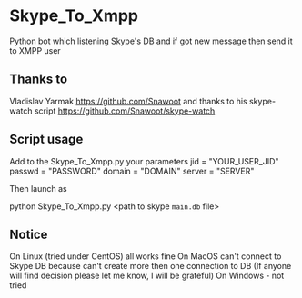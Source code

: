 Skype_To_Xmpp
=============

Python bot which listening Skype's DB and if got new message then send it to XMPP user

Thanks to 
----------
Vladislav Yarmak
https://github.com/Snawoot
and thanks to his skype-watch script
https://github.com/Snawoot/skype-watch

Script usage
------------

Add to the Skype_To_Xmpp.py your parameters
jid = "YOUR_USER_JID"
passwd = "PASSWORD"
domain = "DOMAIN"
server = "SERVER"

Then launch as

python Skype_To_Xmpp.py <path to skype `main.db` file> <watch interval in seconds>


Notice
------
On Linux (tried under CentOS) all works fine
On MacOS can't connect to Skype DB because can't create more then one connection to DB (If anyone will find decision please let me know, I will be grateful)
On Windows - not tried
